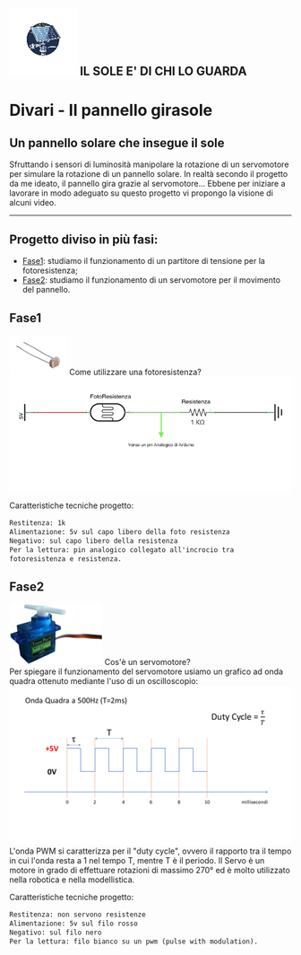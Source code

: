 ![Logo](/arduino/doc_utili/img/logo2.png) IL SOLE E' DI CHI LO GUARDA
--------------------------------------
# Divari - Il pannello girasole
## Un pannello solare che insegue il sole

Sfruttando i sensori di luminosità manipolare la rotazione di un servomotore
per simulare la rotazione di un pannello solare. In realtà secondo il progetto 
da me ideato, il pannello gira grazie al servomotore...
Ebbene per iniziare a lavorare in modo adeguato su questo progetto vi propongo 
la visione di alcuni video. 

--------------------------------------
## Progetto diviso in più fasi:

 - [Fase1](#Fase1): studiamo il funzionamento di un partitore di tensione per la fotoresistenza;
 - [Fase2](#Fase2): studiamo il funzionamento di un servomotore per il movimento del pannello.

## Fase1
![foto resistenza](/arduino/doc_utili/img/fotoresistenza.png) Come utilizzare una fotoresistenza?
![Sheet partitore di tensione](/arduino/doc_utili/img/schema_partitore_foto.png)

Caratteristiche tecniche progetto:
```
Restitenza: 1k
Alimentazione: 5v sul capo libero della foto resistenza
Negativo: sul capo libero della resistenza
Per la lettura: pin analogico collegato all'incrocio tra fotoresistenza e resistenza.
```
## Fase2
![servo-motor](/arduino/doc_utili/img/servo_motor/servomotore.png) Cos'è un servomotore?
<br>Per spiegare il funzionamento del servomotore usiamo un grafico ad onda quadra ottenuto mediante l'uso di un oscilloscopio:
![sheet servo-motor](/arduino/doc_utili/img/servo_motor/quadra_servo.png)
L'onda PWM si caratterizza per il "duty cycle", ovvero il rapporto tra il tempo in cui l'onda resta a 1 nel tempo T, mentre T è il periodo. 
Il Servo è un motore in grado di effettuare rotazioni di massimo 270° ed è molto utilizzato nella robotica e nella modellistica.

Caratteristiche tecniche progetto:
```
Restitenza: non servono resistenze
Alimentazione: 5v sul filo rosso
Negativo: sul filo nero
Per la lettura: filo bianco su un pwm (pulse with modulation).
```


